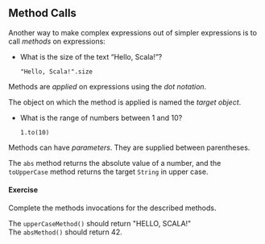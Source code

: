 
## Method Calls

Another way to make complex expressions out of simpler expressions is to call
*methods* on expressions:

  - What is the size of the text “Hello, Scala!”?

        "Hello, Scala!".size


Methods are *applied* on expressions using the *dot notation*.

The object on which the method is applied is named the *target object*.

  - What is the range of numbers between 1 and 10?
    
        1.to(10)


Methods can have *parameters*. They are supplied between parentheses.

The `abs` method returns the absolute value of a
number, and the `toUpperCase` method returns the target `String` in
upper case.

#### Exercise

Complete the methods invocations for the described methods.

<div class="hint">The <code>upperCaseMethod()</code> should return "HELLO, SCALA!"</div>
<div class="hint">The <code>absMethod()</code> should return 42.</div>
